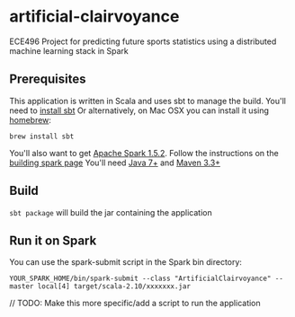 # artificial-clairvoyance
ECE496 Project for predicting future sports statistics using a distributed machine learning stack in Spark

## Prerequisites
This application is written in Scala and uses sbt to manage the build. You'll need to [install sbt](http://www.scala-sbt.org/)
Or alternatively, on Mac OSX you can install it using [homebrew](http://brew.sh/):
```
brew install sbt
```

You'll also want to get [Apache Spark 1.5.2](http://spark.apache.org/docs/1.5.2/index.html).
Follow the instructions on the [building spark page](http://spark.apache.org/docs/1.5.2/building-spark.html)
You'll need [Java 7+](http://www.java.com/) and [Maven 3.3+](https://maven.apache.org/)

## Build
`sbt package` will build the jar containing the application

## Run it on Spark
You can use the spark-submit script in the Spark bin directory:
```
YOUR_SPARK_HOME/bin/spark-submit --class "ArtificialClairvoyance" --master local[4] target/scala-2.10/xxxxxxx.jar
```
// TODO: Make this more specific/add a script to run the application
